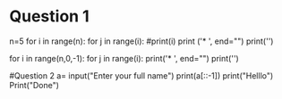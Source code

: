 
# Question 1

n=5
for i in range(n):
    for j in range(i):
        #print(i)
        print ('* ', end="")
    print('')

for i in range(n,0,-1):
    for j in range(i):
        print('* ', end="")
    print('')
    
    
#Question 2
a= input("Enter your full name")
print(a[::-1])
print("Helllo") 
Print("Done")
    
